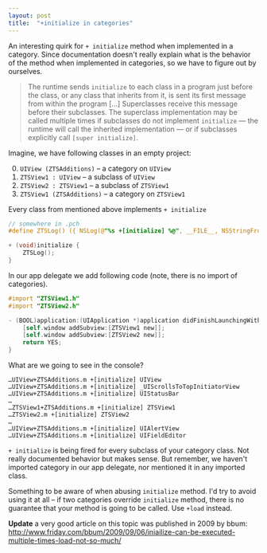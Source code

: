 ```yaml
---
layout: post
title:  "+initialize in categories"
---
```

An interesting quirk for `+ initialize` method when implemented in a category. Since documentation doesn't really explain what is the behavior of the method when implemented in categories, so we have to figure out by ourselves.

> The runtime sends `initialize` to each class in a program just before the class, or any class that inherits from it, is sent its first message from within the program […] Superclasses receive this message before their subclasses. The superclass implementation may be called multiple times if subclasses do not implement `initialize` — the runtime will call the inherited implementation — or if subclasses explicitly call `[super initialize]`.

Imagine, we have following classes in an empty project:

0. `UIView (ZTSAdditions)` – a category on `UIView`
0. `ZTSView1 : UIView` – a subclass of `UIView`
0. `ZTSView2 : ZTSView1` – a subclass of `ZTSView1`
0. `ZTSView1 (ZTSAdditions)` – a category on `ZTSView1`

Every class from mentioned above implements `+ initialize`

```objective-c
// somewhere in .pch
#define ZTSLog() ({ NSLog(@"%s +[initialize] %@", __FILE__, NSStringFromClass(self)); })

+ (void)initialize {
    ZTSLog();
}
```

In our app delegate we add following code (note, there is no import of categories).

```objective-c
#import "ZTSView1.h"
#import "ZTSView2.h"

- (BOOL)application:(UIApplication *)application didFinishLaunchingWithOptions:(NSDictionary *)launchOptions {
    [self.window addSubview:[ZTSView1 new]];
    [self.window addSubview:[ZTSView2 new]];
    return YES;
}
```

What are we going to see in the console?

```
…UIView+ZTSAdditions.m +[initialize] UIView
…UIView+ZTSAdditions.m +[initialize] _UIScrollsToTopInitiatorView
…UIView+ZTSAdditions.m +[initialize] UIStatusBar
…
…ZTSView1+ZTSAdditions.m +[initialize] ZTSView1
…ZTSView2.m +[initialize] ZTSView2
…
…UIView+ZTSAdditions.m +[initialize] UIAlertView
…UIView+ZTSAdditions.m +[initialize] UIFieldEditor
```

`+ initialize` is being fired for every subclass of your category class. Not really documented behavior but makes sense. But remember, we haven't imported category in our app delegate, nor mentioned it in any imported class.

Something to be aware of when abusing `initialize` method. I'd try to avoid using it at all – if two categories override `initialize` method, there is no guarantee that your method is going to be called. Use `+load` instead.

**Update** a very good article on this topic was published in 2009 by bbum: http://www.friday.com/bbum/2009/09/06/iniailize-can-be-executed-multiple-times-load-not-so-much/
